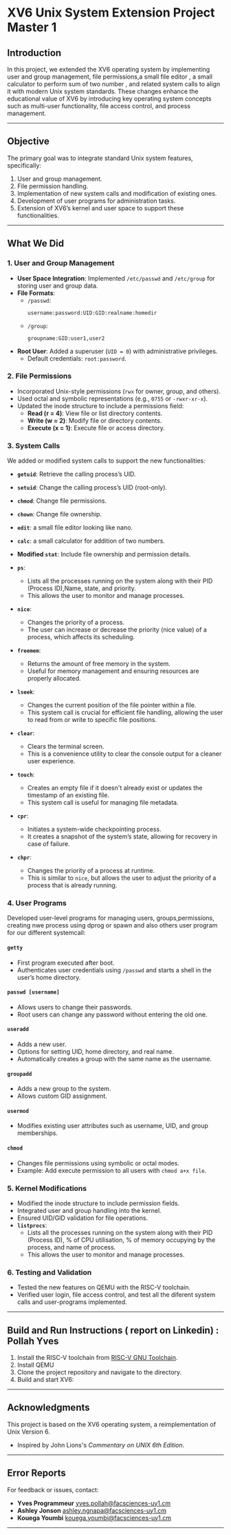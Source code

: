 # **XV6 Unix System Extension Project Master 1**

## **Introduction**
In this project, we extended the XV6 operating system by implementing user and group management, file permissions,a small file editor , a small calculator to perform sum of two number , and related system calls to align it with modern Unix system standards. These changes enhance the educational value of XV6 by introducing key operating system concepts such as multi-user functionality, file access control, and process management.

---

## **Objective**
The primary goal was to integrate standard Unix system features, specifically:
1. User and group management.
2. File permission handling.
3. Implementation of new system calls and modification of existing ones.
4. Development of user programs for administration tasks.
5. Extension of XV6’s kernel and user space to support these functionalities.

---

## **What We Did**

### **1. User and Group Management**
- **User Space Integration**: Implemented `/etc/passwd` and `/etc/group` for storing user and group data.  
- **File Formats**:  
  - `/passwd`:  
    ```
    username:password:UID:GID:realname:homedir
    ```
  - `/group`:  
    ```
    groupname:GID:user1,user2
    ```
- **Root User**: Added a superuser (`UID = 0`) with administrative privileges.  
  - Default credentials: `root:password`.

### **2. File Permissions**
- Incorporated Unix-style permissions (`rwx` for owner, group, and others).
- Used octal and symbolic representations (e.g., `0755` or `-rwxr-xr-x`).
- Updated the inode structure to include a permissions field:
  - **Read (r = 4)**: View file or list directory contents.  
  - **Write (w = 2)**: Modify file or directory contents.  
  - **Execute (x = 1)**: Execute file or access directory.

### **3. System Calls**
We added or modified system calls to support the new functionalities:

- **`getuid`**: Retrieve the calling process’s UID.  
- **`setuid`**: Change the calling process’s UID (root-only).  
- **`chmod`**: Change file permissions.  
- **`chown`**: Change file ownership.
- **`edit`**: a small file editor looking like nano.
- **`calc`**: a small calculator for addition of two numbers.
- **Modified `stat`**: Include file ownership and permission details.
- **`ps`**: 
  - Lists all the processes running on the system along with their PID (Process ID),Name, state, and priority.
  - This allows the user to monitor and manage processes.
  
- **`nice`**: 
  - Changes the priority of a process.
  - The user can increase or decrease the priority (nice value) of a process, which affects its scheduling.

- **`freemem`**: 
  - Returns the amount of free memory in the system.
  - Useful for memory management and ensuring resources are properly allocated.

- **`lseek`**: 
  - Changes the current position of the file pointer within a file.
  - This system call is crucial for efficient file handling, allowing the user to read from or write to specific file positions.

- **`clear`**: 
  - Clears the terminal screen.
  - This is a convenience utility to clear the console output for a cleaner user experience.

- **`touch`**: 
  - Creates an empty file if it doesn't already exist or updates the timestamp of an existing file.
  - This system call is useful for managing file metadata.

- **`cpr`**: 
  - Initiates a system-wide checkpointing process.
  - It creates a snapshot of the system’s state, allowing for recovery in case of failure.

- **`chpr`**: 
  - Changes the priority of a process at runtime.
  - This is similar to `nice`, but allows the user to adjust the priority of a process that is already running.

### **4. User Programs**
Developed user-level programs for managing users, groups,permissions, creating nwe process using dprog or spawn and also others user program for our different systemcall:

#### **`getty`**
- First program executed after boot.  
- Authenticates user credentials using `/passwd` and starts a shell in the user’s home directory.

#### **`passwd [username]`**
- Allows users to change their passwords.  
- Root users can change any password without entering the old one.

#### **`useradd`**
- Adds a new user.  
- Options for setting UID, home directory, and real name.  
- Automatically creates a group with the same name as the username.

#### **`groupadd`**
- Adds a new group to the system.  
- Allows custom GID assignment.

#### **`usermod`**
- Modifies existing user attributes such as username, UID, and group memberships.  

#### **`chmod`**
- Changes file permissions using symbolic or octal modes.  
- Example: Add execute permission to all users with `chmod a+x file`.

### **5. Kernel Modifications**
- Modified the inode structure to include permission fields.  
- Integrated user and group handling into the kernel.  
- Ensured UID/GID validation for file operations.
- **`listprocs`**: 
  - Lists all the processes running on the system along with their PID (Process ID), % of CPU utilisation, % of memory occupying by the process, and name of process.
  - This allows the user to monitor and manage processes.

### **6. Testing and Validation**
- Tested the new features on QEMU with the RISC-V toolchain.  
- Verified user login, file access control, and test all the diferent system calls and user-programs implemented.

---

## **Build and Run Instructions** ( report on Linkedin) : Pollah Yves 
1. Install the RISC-V toolchain from [RISC-V GNU Toolchain](https://github.com/riscv/riscv-gnu-toolchain).  
2. Install QEMU   
3. Clone the project repository and navigate to the directory.  
4. Build and start XV6:

---

## **Acknowledgments**
This project is based on the XV6 operating system, a reimplementation of Unix Version 6.  
- Inspired by John Lions's *Commentary on UNIX 6th Edition*.  
 

---

## **Error Reports**
For feedback or issues, contact:  
- **Yves Programmeur** yves.pollah@facsciences-uy1.cm
- **Ashley Jonson** ashley.ngnapa@facsciences-uy1.cm
- **Kouega Youmbi** kouega.youmbi@facsciences-uy1.cm


---
